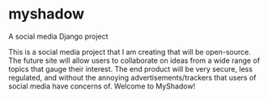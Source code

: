 # myshadow
A social media Django project

This is a social media project that I am creating that will be open-source. The future site will allow users to collaborate on ideas from a wide range of topics that gauge their interest. The end product will be very secure, less regulated, and without the annoying advertisements/trackers that users of social media have concerns of. Welcome to MyShadow!

